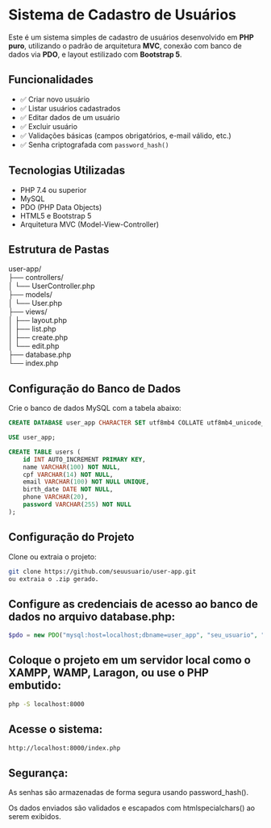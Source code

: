 # Sistema de Cadastro de Usuários

Este é um sistema simples de cadastro de usuários desenvolvido em **PHP puro**, utilizando o padrão de arquitetura **MVC**, conexão com banco de dados via **PDO**, e layout estilizado com **Bootstrap 5**.

## Funcionalidades

- ✅ Criar novo usuário
- ✅ Listar usuários cadastrados
- ✅ Editar dados de um usuário
- ✅ Excluir usuário
- ✅ Validações básicas (campos obrigatórios, e-mail válido, etc.)
- ✅ Senha criptografada com `password_hash()`

## Tecnologias Utilizadas

- PHP 7.4 ou superior
- MySQL
- PDO (PHP Data Objects)
- HTML5 e Bootstrap 5
- Arquitetura MVC (Model-View-Controller)

## Estrutura de Pastas

user-app/  
├── controllers/  
│ └── UserController.php  
├── models/  
│ └── User.php  
├── views/  
│ ├── layout.php  
│ ├── list.php  
│ ├── create.php  
│ └── edit.php  
├── database.php  
└── index.php  

## Configuração do Banco de Dados

Crie o banco de dados MySQL com a tabela abaixo:

```sql
CREATE DATABASE user_app CHARACTER SET utf8mb4 COLLATE utf8mb4_unicode_ci;

USE user_app;

CREATE TABLE users (
    id INT AUTO_INCREMENT PRIMARY KEY,
    name VARCHAR(100) NOT NULL,
    cpf VARCHAR(14) NOT NULL,
    email VARCHAR(100) NOT NULL UNIQUE,
    birth_date DATE NOT NULL,
    phone VARCHAR(20),
    password VARCHAR(255) NOT NULL
);
```

## Configuração do Projeto

Clone ou extraia o projeto:

```bash
git clone https://github.com/seuusuario/user-app.git
ou extraia o .zip gerado.
```

## Configure as credenciais de acesso ao banco de dados no arquivo database.php:

```php
$pdo = new PDO("mysql:host=localhost;dbname=user_app", "seu_usuario", "sua_senha");
```

## Coloque o projeto em um servidor local como o XAMPP, WAMP, Laragon, ou use o PHP embutido:

```bash
php -S localhost:8000
```

## Acesse o sistema:

```bash
http://localhost:8000/index.php
```

## Segurança:

As senhas são armazenadas de forma segura usando password_hash().

Os dados enviados são validados e escapados com htmlspecialchars() ao serem exibidos.
